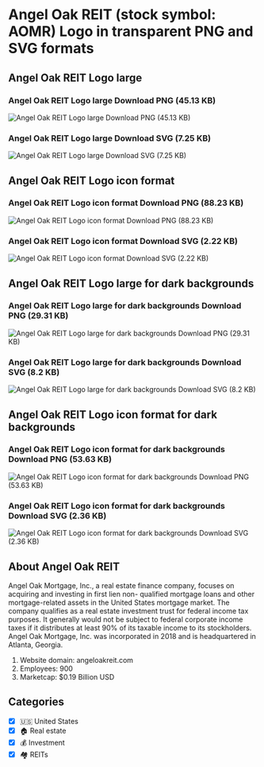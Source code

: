# Angel Oak REIT (stock symbol: AOMR) Logo in transparent PNG and SVG formats

## Angel Oak REIT Logo large

### Angel Oak REIT Logo large Download PNG (45.13 KB)

![Angel Oak REIT Logo large Download PNG (45.13 KB)](/img/orig/AOMR_BIG-f5289848.png)

### Angel Oak REIT Logo large Download SVG (7.25 KB)

![Angel Oak REIT Logo large Download SVG (7.25 KB)](/img/orig/AOMR_BIG-948f8997.svg)

## Angel Oak REIT Logo icon format

### Angel Oak REIT Logo icon format Download PNG (88.23 KB)

![Angel Oak REIT Logo icon format Download PNG (88.23 KB)](/img/orig/AOMR-4ecf096e.png)

### Angel Oak REIT Logo icon format Download SVG (2.22 KB)

![Angel Oak REIT Logo icon format Download SVG (2.22 KB)](/img/orig/AOMR-eddabf4b.svg)

## Angel Oak REIT Logo large for dark backgrounds

### Angel Oak REIT Logo large for dark backgrounds Download PNG (29.31 KB)

![Angel Oak REIT Logo large for dark backgrounds Download PNG (29.31 KB)](/img/orig/AOMR_BIG.D-3903be17.png)

### Angel Oak REIT Logo large for dark backgrounds Download SVG (8.2 KB)

![Angel Oak REIT Logo large for dark backgrounds Download SVG (8.2 KB)](/img/orig/AOMR_BIG.D-4deefecd.svg)

## Angel Oak REIT Logo icon format for dark backgrounds

### Angel Oak REIT Logo icon format for dark backgrounds Download PNG (53.63 KB)

![Angel Oak REIT Logo icon format for dark backgrounds Download PNG (53.63 KB)](/img/orig/AOMR.D-f73f4805.png)

### Angel Oak REIT Logo icon format for dark backgrounds Download SVG (2.36 KB)

![Angel Oak REIT Logo icon format for dark backgrounds Download SVG (2.36 KB)](/img/orig/AOMR.D-b4ca6083.svg)

## About Angel Oak REIT

Angel Oak Mortgage, Inc., a real estate finance company, focuses on acquiring and investing in first lien non- qualified mortgage loans and other mortgage-related assets in the United States mortgage market. The company qualifies as a real estate investment trust for federal income tax purposes. It generally would not be subject to federal corporate income taxes if it distributes at least 90% of its taxable income to its stockholders. Angel Oak Mortgage, Inc. was incorporated in 2018 and is headquartered in Atlanta, Georgia.

1. Website domain: angeloakreit.com
2. Employees: 900
3. Marketcap: $0.19 Billion USD


## Categories
- [x] 🇺🇸 United States
- [x] 🏠 Real estate
- [x] 💰 Investment
- [x] 🏘️ REITs
